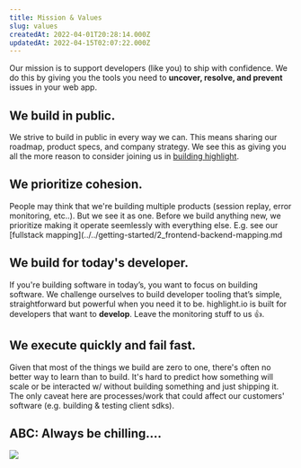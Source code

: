 ```yaml
---
title: Mission & Values
slug: values
createdAt: 2022-04-01T20:28:14.000Z
updatedAt: 2022-04-15T02:07:22.000Z
---
```


Our mission is to support developers (like you) to ship with confidence. We do this by giving you the tools you need to **uncover, resolve, and prevent** issues in your web app.

## We build in public.

We strive to build in public in every way we can. This means sharing our roadmap, product specs, and company strategy. We see this as giving you all the more reason to consider joining us in [building highlight](https://careers.highlight.run).

## We prioritize cohesion.

People may think that we're building multiple products (session replay, error monitoring, etc..). But we see it as one. Before we build anything new, we prioritize making it operate seemlessly with everything else. E.g. see our [fullstack mapping](../../getting-started/2_frontend-backend-mapping.md

## We build for today's developer.

If you're building software in today’s, you want to focus on building software. We challenge ourselves to build developer tooling that’s simple, straightforward but powerful when you need it to be. highlight.io is built for developers that want to **develop**. Leave the monitoring stuff to us 👍.

## We execute quickly and fail fast.

Given that most of the things we build are zero to one, there's often no better way to learn than to build. It's hard to predict how something will scale or be interacted w/ without building something and just shipping it. The only caveat here are processes/work that could affect our customers' software (e.g. building & testing client sdks).

## ABC: Always be chilling....

![](/images/ohyeah.gif)
